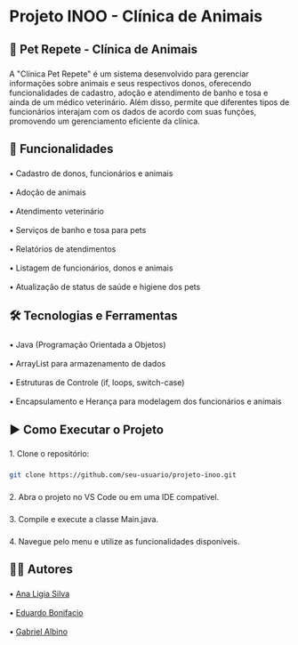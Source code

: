 <h1 align="left">Projeto INOO - Clínica de Animais</h1>

###

<h2 align="left">📌 Pet Repete - Clínica de Animais</h2>

###

<p align="left">A "Clínica Pet Repete" é um sistema desenvolvido para gerenciar informações sobre animais e seus respectivos donos, oferecendo funcionalidades de cadastro, adoção e atendimento de banho e tosa e ainda de um médico veterinário. Além disso, permite que diferentes tipos de funcionários interajam com os dados de acordo com suas funções, promovendo um gerenciamento eficiente da clínica.</p>

###

<h2 align="left">🚀 Funcionalidades</h2>

###

<p align="left"> • Cadastro de donos, funcionários e animais<br><br>• Adoção de animais<br><br>• Atendimento veterinário<br><br>• Serviços de banho e tosa para pets<br><br>• Relatórios de atendimentos<br><br>• Listagem de funcionários, donos e animais<br><br>• Atualização de status de saúde e higiene dos pets</p>

###

<h2 align="left">🛠️ Tecnologias e Ferramentas</h2>

###

<p align="left">• Java (Programação Orientada a Objetos)<br><br>• ArrayList para armazenamento de dados<br><br>• Estruturas de Controle (if, loops, switch-case)<br><br>• Encapsulamento e Herança para modelagem dos funcionários e animais</p>

###

<h2 align="left">▶️ Como Executar o Projeto</h2>

###

<p align="left">1. Clone o repositório:</p>

###

```bash
git clone https://github.com/seu-usuario/projeto-inoo.git
```

###

<p align="left">2. Abra o projeto no VS Code ou em uma IDE compatível.</p>

###

<p align="left">3. Compile e execute a classe Main.java.</p>

###

<p align="left">4. Navegue pelo menu e utilize as funcionalidades disponíveis.</p>

###

<h2 align="left">🧑‍💻 Autores</h2>

###

<p align="left">• <a href="https://www.linkedin.com/in/ana-l%C3%ADgia-silva-a59779206/">Ana Ligia Silva</a> <br><br>• <a href="https://www.linkedin.com/in/eduardo-bonifacio-0a802b2a8/">Eduardo Bonifacio</a><br><br>• <a href="https://www.linkedin.com/in/gabrielalbino05/">Gabriel Albino</a></p>

###
